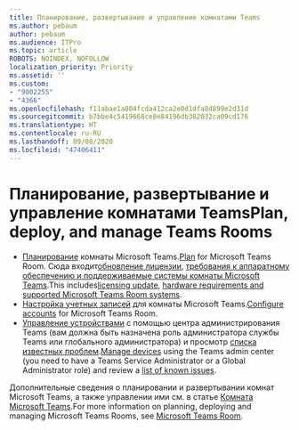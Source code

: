 ```yaml
---
title: Планирование, развертывание и управление комнатами Teams
ms.author: pebaum
author: pebaum
ms.audience: ITPro
ms.topic: article
ROBOTS: NOINDEX, NOFOLLOW
localization_priority: Priority
ms.assetid: ''
ms.custom:
- "9002255"
- "4366"
ms.openlocfilehash: f11abae1a804fcda412ca2e0d1dfa8d899e2d31d
ms.sourcegitcommit: b7bbe4c5419668ce8e84196db382032ca09cd176
ms.translationtype: HT
ms.contentlocale: ru-RU
ms.lasthandoff: 09/08/2020
ms.locfileid: "47406411"
---
```

# <a name="plan-deploy-and-manage-teams-rooms"></a><span data-ttu-id="2ef41-102">Планирование, развертывание и управление комнатами Teams</span><span class="sxs-lookup"><span data-stu-id="2ef41-102">Plan, deploy, and manage Teams Rooms</span></span>

- <span data-ttu-id="2ef41-103">[Планирование](https://docs.microsoft.com/microsoftteams/rooms/rooms-plan)  комнаты Microsoft Teams.</span><span class="sxs-lookup"><span data-stu-id="2ef41-103">[Plan](https://docs.microsoft.com/microsoftteams/rooms/rooms-plan)  for Microsoft Teams Room.</span></span> <span data-ttu-id="2ef41-104">Сюда входит[обновление лицензии](https://docs.microsoft.com/microsoftteams/rooms/rooms-licensing), [требования к аппаратному обеспечению и поддерживаемые системы комнаты Microsoft Teams](https://docs.microsoft.com/microsoftteams/rooms/requirements#hardware-requirements).</span><span class="sxs-lookup"><span data-stu-id="2ef41-104">This includes[licensing update](https://docs.microsoft.com/microsoftteams/rooms/rooms-licensing), [hardware requirements and supported Microsoft Teams Room systems](https://docs.microsoft.com/microsoftteams/rooms/requirements#hardware-requirements).</span></span>
- <span data-ttu-id="2ef41-105">[Настройка учетных записей](https://docs.microsoft.com/microsoftteams/rooms/rooms-configure-accounts)  для комнаты Microsoft Teams.</span><span class="sxs-lookup"><span data-stu-id="2ef41-105">[Configure accounts](https://docs.microsoft.com/microsoftteams/rooms/rooms-configure-accounts)  for Microsoft Teams Room.</span></span>
- <span data-ttu-id="2ef41-106">[Управление устройствами](https://docs.microsoft.com/microsoftteams/rooms/rooms-manage)  с помощью центра администрирования Teams (вам должна быть назначена роль администратора службы Teams или глобального администратора) и просмотр [списка известных проблем](https://docs.microsoft.com/microsoftteams/rooms/known-issues).</span><span class="sxs-lookup"><span data-stu-id="2ef41-106">[Manage devices](https://docs.microsoft.com/microsoftteams/rooms/rooms-manage)  using the Teams admin center (you need to have a Teams Service Administrator or a Global Administrator role) and review a [list of known issues](https://docs.microsoft.com/microsoftteams/rooms/known-issues).</span></span>

<span data-ttu-id="2ef41-107">Дополнительные сведения о планировании и развертывании комнат Microsoft Teams, а также управлении ими см. в статье [Комната Microsoft Teams](https://docs.microsoft.com/microsoftteams/rooms/).</span><span class="sxs-lookup"><span data-stu-id="2ef41-107">For more information on planning, deploying and managing Microsoft Teams Rooms, see [Microsoft Teams Room](https://docs.microsoft.com/microsoftteams/rooms/).</span></span>
